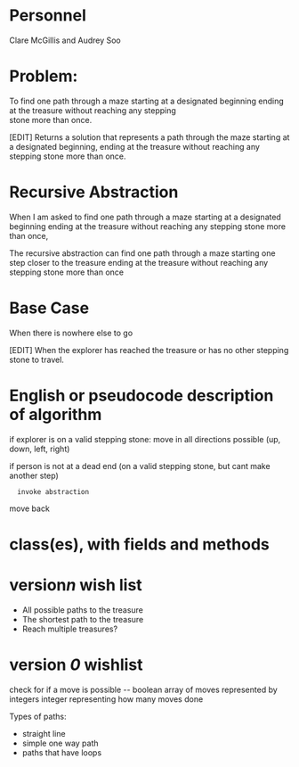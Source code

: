 # Personnel
   Clare McGillis and Audrey Soo

# Problem:
   To find one path through a maze starting at a designated beginning ending at the treasure without reaching any stepping       
   stone more than once.
   
   [EDIT] Returns a solution that represents a path through the maze starting at a designated beginning, ending at the treasure without reaching any stepping stone more than once.
   
# Recursive Abstraction
   When I am asked to 
   find one path through a maze starting at a designated beginning ending at the treasure without reaching any stepping stone more than once,
      
   The recursive abstraction can
     find one path through a maze starting one step closer to the treasure ending at the treasure without reaching any stepping stone more than once

# Base Case
   When there is nowhere else to go
   
   [EDIT] When the explorer has reached the treasure or has no other stepping stone to travel.

# English or pseudocode description of algorithm
   if explorer is on a valid stepping stone:
   move in all directions possible (up, down, left, right)
   
   if person is not at a dead end (on a valid stepping stone, but cant make another step)
   
      invoke abstraction
      
   move back

# class(es), with fields and methods

# version*n* wish list
   - All possible paths to the treasure
   - The shortest path to the treasure
   - Reach multiple treasures?
# version *0* wishlist
   check for if a move is possible -- boolean
   array of moves represented by integers
   integer representing how many moves done
   
   Types of paths:
   - straight line
   - simple one way path
   - paths that have loops
   
